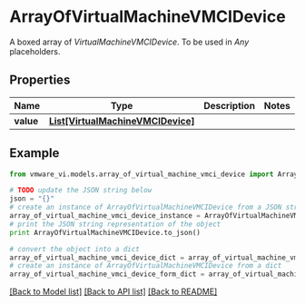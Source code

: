 # ArrayOfVirtualMachineVMCIDevice

A boxed array of *VirtualMachineVMCIDevice*. To be used in *Any* placeholders. 

## Properties
Name | Type | Description | Notes
------------ | ------------- | ------------- | -------------
**value** | [**List[VirtualMachineVMCIDevice]**](VirtualMachineVMCIDevice.md) |  | 

## Example

```python
from vmware_vi.models.array_of_virtual_machine_vmci_device import ArrayOfVirtualMachineVMCIDevice

# TODO update the JSON string below
json = "{}"
# create an instance of ArrayOfVirtualMachineVMCIDevice from a JSON string
array_of_virtual_machine_vmci_device_instance = ArrayOfVirtualMachineVMCIDevice.from_json(json)
# print the JSON string representation of the object
print ArrayOfVirtualMachineVMCIDevice.to_json()

# convert the object into a dict
array_of_virtual_machine_vmci_device_dict = array_of_virtual_machine_vmci_device_instance.to_dict()
# create an instance of ArrayOfVirtualMachineVMCIDevice from a dict
array_of_virtual_machine_vmci_device_form_dict = array_of_virtual_machine_vmci_device.from_dict(array_of_virtual_machine_vmci_device_dict)
```
[[Back to Model list]](../README.md#documentation-for-models) [[Back to API list]](../README.md#documentation-for-api-endpoints) [[Back to README]](../README.md)



